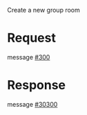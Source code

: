 Create a new group room

# Request
message [#300](../../proto/README.md#action_300)

# Response
message [#30300](../../proto/README.md#action_30300)